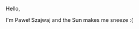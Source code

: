 Hello,

I'm Paweł Szajwaj and the Sun makes me sneeze :(

<!---
pawelszajwaj/pawelszajwaj is a ✨ special ✨ repository because its `README.md` (this file) appears on your GitHub profile.
You can click the Preview link to take a look at your changes.
--->
